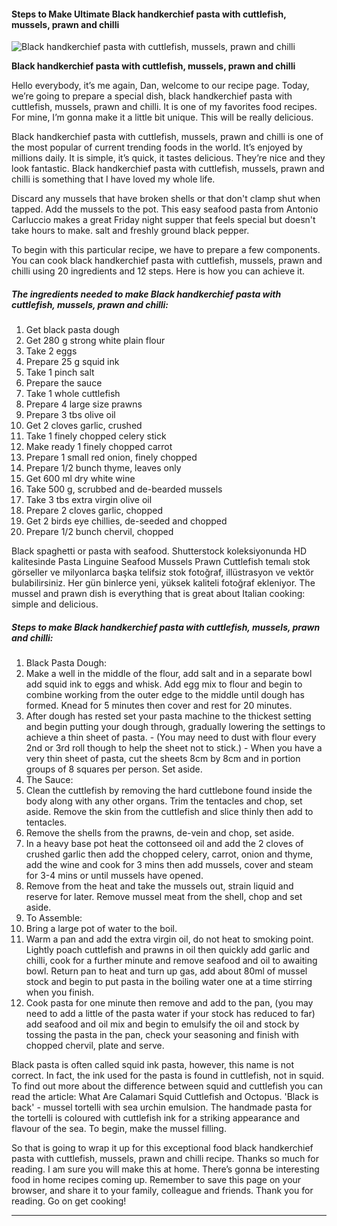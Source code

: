             

#### Steps to Make Ultimate Black handkerchief pasta with cuttlefish, mussels, prawn and chilli

![Black handkerchief pasta with cuttlefish, mussels, prawn and chilli](https://img-global.cpcdn.com/recipes/762986906c8aa450/751x532cq70/black-handkerchief-pasta-with-cuttlefish-mussels-prawn-and-chilli-recipe-main-photo.jpg)

**Black handkerchief pasta with cuttlefish, mussels, prawn and chilli**

Hello everybody, it’s me again, Dan, welcome to our recipe page. Today, we’re going to prepare a special dish, black handkerchief pasta with cuttlefish, mussels, prawn and chilli. It is one of my favorites food recipes. For mine, I’m gonna make it a little bit unique. This will be really delicious.

Black handkerchief pasta with cuttlefish, mussels, prawn and chilli is one of the most popular of current trending foods in the world. It’s enjoyed by millions daily. It is simple, it’s quick, it tastes delicious. They’re nice and they look fantastic. Black handkerchief pasta with cuttlefish, mussels, prawn and chilli is something that I have loved my whole life.

Discard any mussels that have broken shells or that don't clamp shut when tapped. Add the mussels to the pot. This easy seafood pasta from Antonio Carluccio makes a great Friday night supper that feels special but doesn't take hours to make. salt and freshly ground black pepper.

To begin with this particular recipe, we have to prepare a few components. You can cook black handkerchief pasta with cuttlefish, mussels, prawn and chilli using 20 ingredients and 12 steps. Here is how you can achieve it.

##### The ingredients needed to make Black handkerchief pasta with cuttlefish, mussels, prawn and chilli:

1.  Get black pasta dough
2.  Get 280 g strong white plain flour
3.  Take 2 eggs
4.  Prepare 25 g squid ink
5.  Take 1 pinch salt
6.  Prepare the sauce
7.  Take 1 whole cuttlefish
8.  Prepare 4 large size prawns
9.  Prepare 3 tbs olive oil
10.  Get 2 cloves garlic, crushed
11.  Take 1 finely chopped celery stick
12.  Make ready 1 finely chopped carrot
13.  Prepare 1 small red onion, finely chopped
14.  Prepare 1/2 bunch thyme, leaves only
15.  Get 600 ml dry white wine
16.  Take 500 g, scrubbed and de-bearded mussels
17.  Take 3 tbs extra virgin olive oil
18.  Prepare 2 cloves garlic, chopped
19.  Get 2 birds eye chillies, de-seeded and chopped
20.  Prepare 1/2 bunch chervil, chopped

Black spaghetti or pasta with seafood. Shutterstock koleksiyonunda HD kalitesinde Pasta Linguine Seafood Mussels Prawn Cuttlefish temalı stok görseller ve milyonlarca başka telifsiz stok fotoğraf, illüstrasyon ve vektör bulabilirsiniz. Her gün binlerce yeni, yüksek kaliteli fotoğraf ekleniyor. The mussel and prawn dish is everything that is great about Italian cooking: simple and delicious.

##### Steps to make Black handkerchief pasta with cuttlefish, mussels, prawn and chilli:

1.  Black Pasta Dough:
2.  Make a well in the middle of the flour, add salt and in a separate bowl add squid ink to eggs and whisk. Add egg mix to flour and begin to combine working from the outer edge to the middle until dough has formed. Knead for 5 minutes then cover and rest for 20 minutes.
3.  After dough has rested set your pasta machine to the thickest setting and begin putting your dough through, gradually lowering the settings to achieve a thin sheet of pasta. - (You may need to dust with flour every 2nd or 3rd roll though to help the sheet not to stick.) - When you have a very thin sheet of pasta, cut the sheets 8cm by 8cm and in portion groups of 8 squares per person. Set aside.
4.  The Sauce:
5.  Clean the cuttlefish by removing the hard cuttlebone found inside the body along with any other organs. Trim the tentacles and chop, set aside. Remove the skin from the cuttlefish and slice thinly then add to tentacles.
6.  Remove the shells from the prawns, de-vein and chop, set aside.
7.  In a heavy base pot heat the cottonseed oil and add the 2 cloves of crushed garlic then add the chopped celery, carrot, onion and thyme, add the wine and cook for 3 mins then add mussels, cover and steam for 3-4 mins or until mussels have opened.
8.  Remove from the heat and take the mussels out, strain liquid and reserve for later. Remove mussel meat from the shell, chop and set aside.
9.  To Assemble:
10.  Bring a large pot of water to the boil.
11.  Warm a pan and add the extra virgin oil, do not heat to smoking point. Lightly poach cuttlefish and prawns in oil then quickly add garlic and chilli, cook for a further minute and remove seafood and oil to awaiting bowl. Return pan to heat and turn up gas, add about 80ml of mussel stock and begin to put pasta in the boiling water one at a time stirring when you finish.
12.  Cook pasta for one minute then remove and add to the pan, (you may need to add a little of the pasta water if your stock has reduced to far) add seafood and oil mix and begin to emulsify the oil and stock by tossing the pasta in the pan, check your seasoning and finish with chopped chervil, plate and serve.

Black pasta is often called squid ink pasta, however, this name is not correct. In fact, the ink used for the pasta is found in cuttlefish, not in squid. To find out more about the difference between squid and cuttlefish you can read the article: What Are Calamari Squid Cuttlefish and Octopus. 'Black is back' - mussel tortelli with sea urchin emulsion. The handmade pasta for the tortelli is coloured with cuttlefish ink for a striking appearance and flavour of the sea. To begin, make the mussel filling.

So that is going to wrap it up for this exceptional food black handkerchief pasta with cuttlefish, mussels, prawn and chilli recipe. Thanks so much for reading. I am sure you will make this at home. There’s gonna be interesting food in home recipes coming up. Remember to save this page on your browser, and share it to your family, colleague and friends. Thank you for reading. Go on get cooking!

* * *
